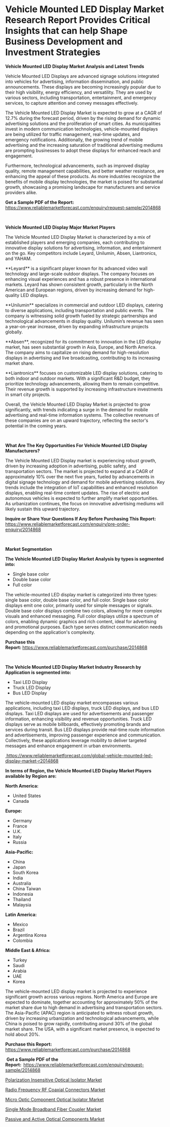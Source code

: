 <p><h1>Vehicle Mounted LED Display Market Research Report Provides Critical Insights that can help Shape Business Development and Investment Strategies</h1></p><p><strong>Vehicle Mounted LED Display Market Analysis and Latest Trends</strong></p>
<p><p>Vehicle Mounted LED Displays are advanced signage solutions integrated into vehicles for advertising, information dissemination, and public announcements. These displays are becoming increasingly popular due to their high visibility, energy efficiency, and versatility. They are used by various sectors, including transportation, entertainment, and emergency services, to capture attention and convey messages effectively.</p><p>The Vehicle Mounted LED Display Market is expected to grow at a CAGR of 12.7% during the forecast period, driven by the rising demand for dynamic advertising solutions and the proliferation of smart cities. As municipalities invest in modern communication technologies, vehicle-mounted displays are being utilized for traffic management, real-time updates, and emergency notifications. Additionally, the growing trend of mobile advertising and the increasing saturation of traditional advertising mediums are prompting businesses to adopt these displays for enhanced reach and engagement.</p><p>Furthermore, technological advancements, such as improved display quality, remote management capabilities, and better weather resistance, are enhancing the appeal of these products. As more industries recognize the benefits of mobile display technologies, the market is poised for substantial growth, showcasing a promising landscape for manufacturers and service providers alike.</p></p>
<p><strong>Get a Sample PDF of the Report:&nbsp;</strong> <a href="https://www.reliablemarketforecast.com/enquiry/request-sample/2014868?utm_campaign=1134&utm_medium=2&utm_source=Github&utm_content=ia&utm_term=29032025&utm_id=vehicle-mounted-led-display">https://www.reliablemarketforecast.com/enquiry/request-sample/2014868</a></p>
<p>&nbsp;</p>
<p><strong>Vehicle Mounted LED Display Major Market Players</strong></p>
<p><p>The Vehicle Mounted LED Display Market is characterized by a mix of established players and emerging companies, each contributing to innovative display solutions for advertising, information, and entertainment on the go. Key competitors include Leyard, Unilumin, Absen, Liantronics, and YAHAM.</p><p>**Leyard** is a significant player known for its advanced video wall technology and large-scale outdoor displays. The company focuses on enhancing visual experiences and has a robust presence in international markets. Leyard has shown consistent growth, particularly in the North American and European regions, driven by increasing demand for high-quality LED displays.</p><p>**Unilumin** specializes in commercial and outdoor LED displays, catering to diverse applications, including transportation and public events. The company is witnessing solid growth fueled by strategic partnerships and technological advancements in display quality. Unilumin’s revenue has seen a year-on-year increase, driven by expanding infrastructure projects globally.</p><p>**Absen**, recognized for its commitment to innovation in the LED display market, has seen substantial growth in Asia, Europe, and North America. The company aims to capitalize on rising demand for high-resolution displays in advertising and live broadcasting, contributing to its increasing market share.</p><p>**Liantronics** focuses on customizable LED display solutions, catering to both indoor and outdoor markets. With a significant R&D budget, they prioritize technology advancements, allowing them to remain competitive. Their revenue growth is supported by increasing infrastructure investments in smart city projects.</p><p>Overall, the Vehicle Mounted LED Display Market is projected to grow significantly, with trends indicating a surge in the demand for mobile advertising and real-time information systems. The collective revenues of these companies are on an upward trajectory, reflecting the sector's potential in the coming years.</p></p>
<p>&nbsp;</p>
<p><strong>What Are The Key Opportunities For Vehicle Mounted LED Display Manufacturers?</strong></p>
<p><p>The Vehicle Mounted LED Display market is experiencing robust growth, driven by increasing adoption in advertising, public safety, and transportation sectors. The market is projected to expand at a CAGR of approximately 10% over the next five years, fueled by advancements in digital signage technology and demand for mobile advertising solutions. Key trends include the integration of IoT capabilities and enhanced resolution displays, enabling real-time content updates. The rise of electric and autonomous vehicles is expected to further amplify market opportunities. As urbanization continues, the focus on innovative advertising mediums will likely sustain this upward trajectory.</p></p>
<p><strong>Inquire or Share Your Questions If Any Before Purchasing This Report:</strong> <a href="https://www.reliablemarketforecast.com/enquiry/pre-order-enquiry/2014868?utm_campaign=1134&utm_medium=2&utm_source=Github&utm_content=ia&utm_term=29032025&utm_id=vehicle-mounted-led-display">https://www.reliablemarketforecast.com/enquiry/pre-order-enquiry/2014868</a></p>
<p>&nbsp;</p>
<p><strong>Market Segmentation</strong></p>
<p><strong>The Vehicle Mounted LED Display Market Analysis by types is segmented into:</strong></p>
<p><ul><li>Single base color</li><li>Double base color</li><li>Full color</li></ul></p>
<p><p>The vehicle-mounted LED display market is categorized into three types: single base color, double base color, and full color. Single base color displays emit one color, primarily used for simple messages or signals. Double base color displays combine two colors, allowing for more complex visuals and enhanced messaging. Full color displays utilize a spectrum of colors, enabling dynamic graphics and rich content, ideal for advertising and promotional purposes. Each type serves distinct communication needs depending on the application's complexity.</p></p>
<p><strong>Purchase this Report:&nbsp;</strong><a href="https://www.reliablemarketforecast.com/purchase/2014868?utm_campaign=1134&utm_medium=2&utm_source=Github&utm_content=ia&utm_term=29032025&utm_id=vehicle-mounted-led-display">https://www.reliablemarketforecast.com/purchase/2014868</a></p>
<p>&nbsp;</p>
<p><strong>The Vehicle Mounted LED Display Market Industry Research by Application is segmented into:</strong></p>
<p><ul><li>Taxi LED Display</li><li>Truck LED Display</li><li>Bus LED Display</li></ul></p>
<p><p>The vehicle-mounted LED display market encompasses various applications, including taxi LED displays, truck LED displays, and bus LED displays. Taxi LED displays are used for advertisements and passenger information, enhancing visibility and revenue opportunities. Truck LED displays serve as mobile billboards, effectively promoting brands and services during transit. Bus LED displays provide real-time route information and advertisements, improving passenger experience and communication. Collectively, these applications leverage mobility to deliver targeted messages and enhance engagement in urban environments.</p></p>
<p><a href="https://www.reliablemarketforecast.com/global-vehicle-mounted-led-display-market-r2014868?utm_campaign=1134&utm_medium=2&utm_source=Github&utm_content=ia&utm_term=29032025&utm_id=vehicle-mounted-led-display">&nbsp;https://www.reliablemarketforecast.com/global-vehicle-mounted-led-display-market-r2014868</a></p>
<p><strong>In terms of Region, the Vehicle Mounted LED Display Market Players available by Region are:</strong></p>
<p>
    <p> <strong> North America: </strong>
        <ul>
            <li>United States</li>
            <li>Canada</li>
        </ul>
        </p> 
    <p> <strong> Europe: </strong>
        <ul>
            <li>Germany</li>
            <li>France</li>
            <li>U.K.</li>
            <li>Italy</li>
            <li>Russia</li>
        </ul>
        </p> 
    <p> <strong> Asia-Pacific: </strong>
        <ul>
            <li>China</li>
            <li>Japan</li>
            <li>South Korea</li>
            <li>India</li>
            <li>Australia</li>
            <li>China Taiwan</li>
            <li>Indonesia</li>
            <li>Thailand</li>
            <li>Malaysia</li>
        </ul>
        </p> 
    <p> <strong> Latin America: </strong>
        <ul>
            <li>Mexico</li>
            <li>Brazil</li>
            <li>Argentina Korea</li>
            <li>Colombia</li>
        </ul>
        </p> 
    <p> <strong> Middle East & Africa: </strong>
        <ul>
            <li>Turkey</li>
            <li>Saudi</li>
            <li>Arabia</li>
            <li>UAE</li>
            <li>Korea</li>
        </ul>
    </p>
    </p>
<p><p>The vehicle-mounted LED display market is projected to experience significant growth across various regions. North America and Europe are expected to dominate, together accounting for approximately 50% of the market share due to high demand in advertising and transportation sectors. The Asia-Pacific (APAC) region is anticipated to witness robust growth, driven by increasing urbanization and technological advancements, while China is poised to grow rapidly, contributing around 30% of the global market share. The USA, with a significant market presence, is expected to hold about 20%.</p></p>
<p><strong>Purchase this Report: </strong><a href="https://www.reliablemarketforecast.com/purchase/2014868?utm_campaign=1134&utm_medium=2&utm_source=Github&utm_content=ia&utm_term=29032025&utm_id=vehicle-mounted-led-display">https://www.reliablemarketforecast.com/purchase/2014868</a></p>
<p>&nbsp;<strong>Get a Sample PDF of the Report:&nbsp;&nbsp;</strong><a href="https://www.reliablemarketforecast.com/enquiry/request-sample/2014868?utm_campaign=1134&utm_medium=2&utm_source=Github&utm_content=ia&utm_term=29032025&utm_id=vehicle-mounted-led-display">https://www.reliablemarketforecast.com/enquiry/request-sample/2014868</a></p>
<p><strong></strong></p>
<p><p><a href="https://github.com/buluckcapps2/Market-Research-Report-List-1/blob/main/polarization-insensitive-optical-isolator-market.md?utm_campaign=1134&utm_medium=2&utm_source=Github&utm_content=ia&utm_term=29032025&utm_id=vehicle-mounted-led-display">Polarization Insensitive Optical Isolator Market</a></p><p><a href="https://github.com/ujanoandryvw/Market-Research-Report-List-1/blob/main/radio-frequency-rf-coaxial-connectors-market.md?utm_campaign=1134&utm_medium=2&utm_source=Github&utm_content=ia&utm_term=29032025&utm_id=vehicle-mounted-led-display">Radio Frequency RF Coaxial Connectors Market</a></p><p><a href="https://github.com/donnypolan/Market-Research-Report-List-1/blob/main/micro-optic-component-optical-isolator-market.md?utm_campaign=1134&utm_medium=2&utm_source=Github&utm_content=ia&utm_term=29032025&utm_id=vehicle-mounted-led-display">Micro Optic Component Optical Isolator Market</a></p><p><a href="https://github.com/zemonarutaep/Market-Research-Report-List-1/blob/main/single-mode-broadband-fiber-coupler-market.md?utm_campaign=1134&utm_medium=2&utm_source=Github&utm_content=ia&utm_term=29032025&utm_id=vehicle-mounted-led-display">Single Mode Broadband Fiber Coupler Market</a></p><p><a href="https://github.com/floengsubb/Market-Research-Report-List-1/blob/main/passive-and-active-optical-components-market.md?utm_campaign=1134&utm_medium=2&utm_source=Github&utm_content=ia&utm_term=29032025&utm_id=vehicle-mounted-led-display">Passive and Active Optical Components Market</a></p></p>